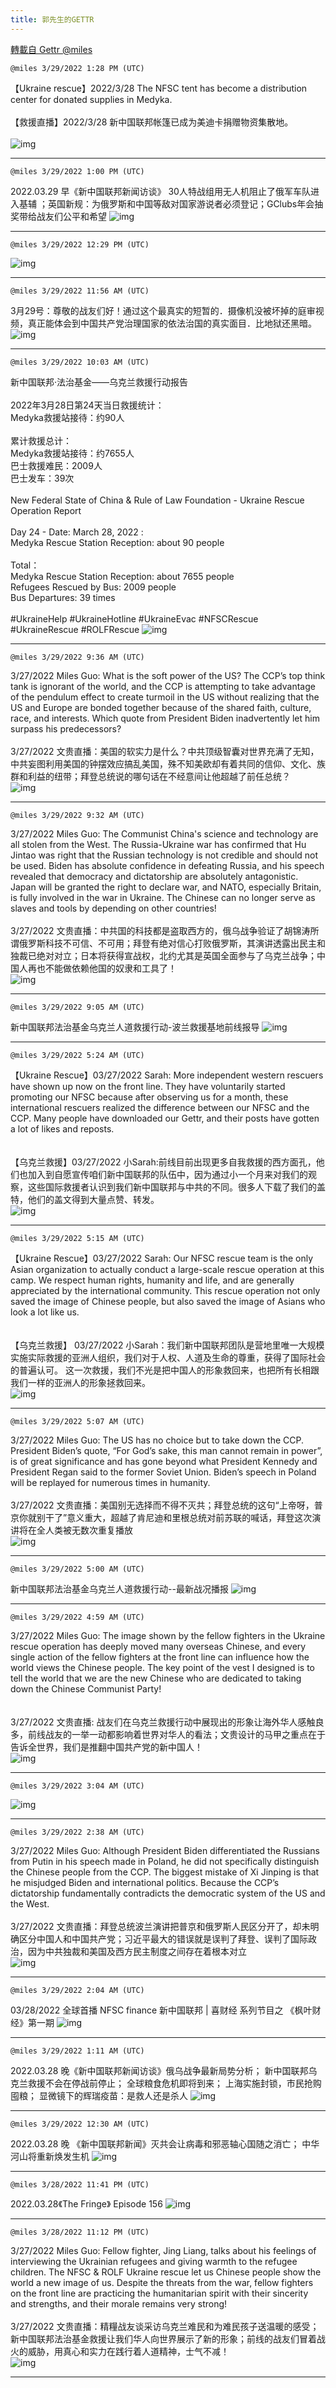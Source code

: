 ```yaml
---
title: 郭先生的GETTR
---
```

[轉載自 Gettr @miles](https://gettr.com/user/miles)

`@miles 3/29/2022 1:28 PM (UTC)`

【Ukraine rescue】2022/3/28  The NFSC tent has become a distribution center for donated supplies in Medyka.<br/><br/>【救援直播】2022/3/28  新中国联邦帐篷已成为美迪卡捐赠物资集散地。<br/><br/>
![img](https://media.gettr.com/group20/getter/2022/03/29/13/ea44f07e-c709-0178-8280-980250152af6/out.jpg)

---

`@miles 3/29/2022 1:00 PM (UTC)`

2022.03.29 早《新中国联邦新闻访谈》  30人特战组用无人机阻止了俄军车队进入基辅 ；英国新规：为俄罗斯和中国等敌对国家游说者必须登记；GClubs年会抽奖带给战友们公平和希望
![img](https://media.gettr.com/group50/origin/2022/03/29/12/4dc6c698-b2c9-44f8-9cbf-6a8acfaaa6d7/9548d67018b19975dcafea4c4484666a.png)

---

`@miles 3/29/2022 12:29 PM (UTC)`


![img](https://media.gettr.com/group34/origin/2022/03/29/12/4acb0591-a79a-4fc7-aa6e-82607ae3c7bf/6383d6c383a688bc0ce747d8282e44b3.jpeg)

---

`@miles 3/29/2022 11:56 AM (UTC)`

 3月29号：尊敬的战友们好！通过这个最真实的短暂的．摄像机没被坏掉的庭审视频，真正能体会到中国共产党治理国家的依法治国的真实面目．比地狱还黑暗。
![img](https://media.gettr.com/group34/getter/2022/03/29/11/3a9aa51c-1c59-08c4-e1ec-1701fb565e2f/out.jpg)

---

`@miles 3/29/2022 10:03 AM (UTC)`

新中国联邦·法治基金——乌克兰救援行动报告<br/><br/>2022年3月28日第24天当日救援统计：<br/>Medyka救援站接待：约90人<br/><br/>累计救援总计：<br/>Medyka救援站接待：约7655人<br/>巴士救援难民：2009人<br/>巴士发车：39次<br/><br/>New Federal State of China & Rule of Law Foundation - Ukraine Rescue Operation Report <br/><br/>Day 24 - Date: March 28, 2022 :<br/>Medyka Rescue Station Reception: about 90 people<br/><br/>Total：<br/>Medyka Rescue Station Reception: about 7655 people<br/>Refugees Rescued by Bus: 2009 people<br/>Bus Departures: 39 times<br/><br/>#UkraineHelp #UkraineHotline #UkraineEvac #NFSCRescue #UkraineRescue #ROLFRescue
![img](https://media.gettr.com/group23/getter/2022/03/29/10/9338b5b8-2acb-fb32-5864-5557317ed1aa/07557c16f8240f60694015f39cb93c47.jpg)

---

`@miles 3/29/2022 9:36 AM (UTC)`

3/27/2022 Miles Guo: What is the soft power of the US? The CCP’s top think tank is ignorant of the world, and the CCP is attempting to take advantage of the pendulum effect to create turmoil in the US without realizing that the US and Europe are bonded together because of the shared faith, culture, race, and interests. Which quote from President Biden inadvertently let him surpass his predecessors?<br/><br/>3/27/2022 文贵直播：美国的软实力是什么？中共顶级智囊对世界充满了无知，中共妄图利用美国的钟摆效应搞乱美国，殊不知美欧却有着共同的信仰、文化、族群和利益的纽带；拜登总统说的哪句话在不经意间让他超越了前任总统？<br/>
![img](https://media.gettr.com/group11/getter/2022/03/29/09/8338e775-e3cd-1e75-1805-2eaa2f89e0aa/out.jpg)

---

`@miles 3/29/2022 9:32 AM (UTC)`

3/27/2022 Miles Guo: The Communist China's science and technology are all stolen from the West. The Russia-Ukraine war has confirmed that Hu Jintao was right that the Russian technology is not credible and should not be used. Biden has absolute confidence in defeating Russia, and his speech revealed that democracy and dictatorship are absolutely antagonistic. Japan will be granted the right to declare war, and NATO, especially Britain, is fully involved in the war in Ukraine. The Chinese can no longer serve as slaves and tools by depending on other countries!<br/><br/>3/27/2022 文贵直播：中共国的科技都是盗取西方的，俄乌战争验证了胡锦涛所谓俄罗斯科技不可信、不可用；拜登有绝对信心打败俄罗斯，其演讲透露出民主和独裁已绝对对立；日本将获得宣战权，北约尤其是英国全面参与了乌克兰战争；中国人再也不能做依赖他国的奴隶和工具了！<br/>
![img](https://media.gettr.com/group14/getter/2022/03/29/09/a74054d4-e018-e294-0eb1-6c85b68d41e0/out.jpg)

---

`@miles 3/29/2022 9:05 AM (UTC)`

新中国联邦法治基金乌克兰人道救援行动-波兰救援基地前线报导 
![img](https://media.gettr.com/group16/origin/2022/03/29/08/a716188e-160c-e26e-c0f9-2034aa598211/6383d6c383a688bc0ce747d8282e44b3.jpeg)

---

`@miles 3/29/2022 5:24 AM (UTC)`

【Ukraine Rescue】03/27/2022 Sarah: More independent western rescuers have shown up now on the front line. They have voluntarily started promoting our NFSC because after observing us for a month, these international rescuers realized the difference between our NFSC and the CCP. Many people have downloaded our Gettr, and their posts have gotten a lot of likes and reposts.<br/><br/><br/>【乌克兰救援】03/27/2022 小Sarah:前线目前出现更多自我救援的西方面孔，他们也加入到自愿宣传咱们新中国联邦的队伍中，因为通过小一个月来对我们的观察，这些国际救援者认识到我们新中国联邦与中共的不同。很多人下载了我们的盖特，他们的盖文得到大量点赞、转发。<br/>
![img](https://media.gettr.com/group27/getter/2022/03/29/05/a07ca2b2-57df-53e4-ec00-e0fc5dbe2fb7/out.jpg)

---

`@miles 3/29/2022 5:15 AM (UTC)`

【Ukraine Rescue】03/27/2022 Sarah: Our NFSC rescue team is the only Asian organization to actually conduct a large-scale rescue operation at this camp. We respect human rights, humanity and life, and are generally appreciated by the international community. This rescue operation not only saved the image of Chinese people, but also saved the image of Asians who look a lot like us.<br/><br/><br/>【乌克兰救援】 03/27/2022 小Sarah：我们新中国联邦团队是营地里唯一大规模实施实际救援的亚洲人组织，我们对于人权、人道及生命的尊重，获得了国际社会的普遍认可。 这一次救援，我们不光是把中国人的形象救回来，也把所有长相跟我们一样的亚洲人的形象拯救回来。<br/>
![img](https://media.gettr.com/group20/getter/2022/03/29/05/15aa0387-f8e6-5f2f-48d7-03120e2f8357/out.jpg)

---

`@miles 3/29/2022 5:07 AM (UTC)`

3/27/2022 Miles Guo: The US has no choice but to take down the CCP. President Biden’s quote, “For God’s sake, this man cannot remain in power”, is of great significance and has gone beyond what President Kennedy and President Regan said to the former Soviet Union. Biden’s speech in Poland will be replayed for numerous times in humanity.<br/><br/>3/27/2022 文贵直播：美国别无选择而不得不灭共；拜登总统的这句“上帝呀，普京你就别干了”意义重大，超越了肯尼迪和里根总统对前苏联的喊话，拜登这次演讲将在全人类被无数次重复播放<br/>
![img](https://media.gettr.com/group30/getter/2022/03/29/05/76f015a9-b830-866b-3ea0-15b84757e697/out.jpg)

---

`@miles 3/29/2022 5:00 AM (UTC)`

新中国联邦法治基金乌克兰人道救援行动--最新战况播报
![img](https://media.gettr.com/group22/origin/2022/03/29/04/33f24bf7-5abb-039d-1ab5-7d271660095c/6383d6c383a688bc0ce747d8282e44b3.jpeg)

---

`@miles 3/29/2022 4:59 AM (UTC)`

3/27/2022 Miles Guo: The image shown by the fellow fighters in the Ukraine rescue operation has deeply moved many overseas Chinese, and every single action of the fellow fighters at the front line can influence how the world views the Chinese people. The key point of the vest I designed is to tell the world that we are the new Chinese who are dedicated to taking down the Chinese Communist Party!<br/><br/><br/>3/27/2022 文贵直播: 战友们在乌克兰救援行动中展现出的形象让海外华人感触良多，前线战友的一举一动都影响着世界对华人的看法；文贵设计的马甲之重点在于告诉全世界，我们是推翻中国共产党的新中国人！<br/>
![img](https://media.gettr.com/group13/getter/2022/03/29/04/0a216207-3e60-3726-e95c-2b6f23dc07cd/out.jpg)

---

`@miles 3/29/2022 3:04 AM (UTC)`


![img](https://media.gettr.com/group50/origin/2022/03/29/03/64f67f17-946c-3254-86b4-f56b186a2441/6383d6c383a688bc0ce747d8282e44b3.jpeg)

---

`@miles 3/29/2022 2:38 AM (UTC)`

3/27/2022 Miles Guo: Although President Biden differentiated the Russians from Putin in his speech made in Poland, he did not specifically distinguish the Chinese people from the CCP. The biggest mistake of Xi Jinping is that he misjudged Biden and international politics. Because the CCP’s dictatorship fundamentally contradicts the democratic system of the US and the West.<br/><br/>3/27/2022 文贵直播：拜登总统波兰演讲把普京和俄罗斯人民区分开了，却未明确区分中国人和中国共产党；习近平最大的错误就是误判了拜登、误判了国际政治，因为中共独裁和美国及西方民主制度之间存在着根本对立<br/>
![img](https://media.gettr.com/group17/getter/2022/03/29/02/3639ca64-2fa5-02f3-7c7a-ce7c44434ceb/out.jpg)

---

`@miles 3/29/2022 2:04 AM (UTC)`

03/28/2022 全球首播 NFSC finance 新中国联邦 | 喜财经 系列节目之 《枫叶财经》第一期
![img](https://media.gettr.com/group41/origin/2022/03/29/02/ab05c0ba-ffeb-290c-a4de-ed435c88caf2/9548d67018b19975dcafea4c4484666a.png)

---

`@miles 3/29/2022 1:11 AM (UTC)`

2022.03.28 晚《新中国联邦新闻访谈》俄乌战争最新局势分析； 新中国联邦乌克兰救援不会在停战前停止； 全球粮食危机即将到来； 上海实施封锁，市民抢购囤粮； 显微镜下的辉瑞疫苗：是救人还是杀人
![img](https://media.gettr.com/group33/origin/2022/03/29/01/808684b3-1109-5442-fbd5-d0a88d5bd753/9548d67018b19975dcafea4c4484666a.png)

---

`@miles 3/29/2022 12:30 AM (UTC)`

2022.03.28 晚 《新中国联邦新闻》灭共会让病毒和邪恶轴心国随之消亡； 中华河山将重新焕发生机
![img](https://media.gettr.com/group11/origin/2022/03/29/00/5cd495c7-3fc6-894f-f860-02c6a73a678a/9548d67018b19975dcafea4c4484666a.png)

---

`@miles 3/28/2022 11:41 PM (UTC)`

2022.03.28《The Fringe》 Episode 156
![img](https://media.gettr.com/group42/origin/2022/03/28/23/ffdd9a4f-d45c-a653-ee0e-d8927cd014b6/6383d6c383a688bc0ce747d8282e44b3.jpeg)

---

`@miles 3/28/2022 11:12 PM (UTC)`

3/27/2022 Miles Guo: Fellow fighter, Jing Liang, talks about his feelings of interviewing the Ukrainian refugees and giving warmth to the refugee children. The NFSC & ROLF Ukraine rescue let us Chinese people show the world a new image of us. Despite the threats from the war, fellow fighters on the front line are practicing the humanitarian spirit with their sincerity and strengths, and their morale remains very strong!<br/><br/>3/27/2022 文贵直播：精糧战友谈采访乌克兰难民和为难民孩子送温暖的感受；新中国联邦法治基金救援让我们华人向世界展示了新的形象；前线的战友们冒着战火的威胁，用真心和实力在践行着人道精神，士气不减！<br/>
![img](https://media.gettr.com/group10/getter/2022/03/28/23/7de57457-e96e-aada-15da-33069d8752c0/out.jpg)

---

